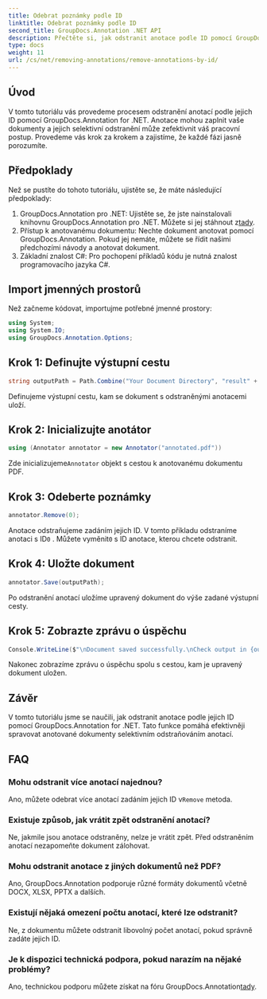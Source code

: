 ```yaml
---
title: Odebrat poznámky podle ID
linktitle: Odebrat poznámky podle ID
second_title: GroupDocs.Annotation .NET API
description: Přečtěte si, jak odstranit anotace podle ID pomocí GroupDocs.Annotation for .NET. Efektivně zjednodušte pracovní tok dokumentů.
type: docs
weight: 11
url: /cs/net/removing-annotations/remove-annotations-by-id/
---
```

## Úvod
V tomto tutoriálu vás provedeme procesem odstranění anotací podle jejich ID pomocí GroupDocs.Annotation for .NET. Anotace mohou zaplnit vaše dokumenty a jejich selektivní odstranění může zefektivnit váš pracovní postup. Provedeme vás krok za krokem a zajistíme, že každé fázi jasně porozumíte.
## Předpoklady
Než se pustíte do tohoto tutoriálu, ujistěte se, že máte následující předpoklady:
1.  GroupDocs.Annotation pro .NET: Ujistěte se, že jste nainstalovali knihovnu GroupDocs.Annotation pro .NET. Můžete si jej stáhnout z[tady](https://releases.groupdocs.com/annotation/net/).
2. Přístup k anotovanému dokumentu: Nechte dokument anotovat pomocí GroupDocs.Annotation. Pokud jej nemáte, můžete se řídit našimi předchozími návody a anotovat dokument.
3. Základní znalost C#: Pro pochopení příkladů kódu je nutná znalost programovacího jazyka C#.

## Import jmenných prostorů
Než začneme kódovat, importujme potřebné jmenné prostory:
```csharp
using System;
using System.IO;
using GroupDocs.Annotation.Options;
```

## Krok 1: Definujte výstupní cestu
```csharp
string outputPath = Path.Combine("Your Document Directory", "result" + Path.GetExtension("input.pdf"));
```
Definujeme výstupní cestu, kam se dokument s odstraněnými anotacemi uloží.
## Krok 2: Inicializujte anotátor
```csharp
using (Annotator annotator = new Annotator("annotated.pdf"))
```
 Zde inicializujeme`Annotator` objekt s cestou k anotovanému dokumentu PDF.
## Krok 3: Odeberte poznámky
```csharp
annotator.Remove(0);
```
 Anotace odstraňujeme zadáním jejich ID. V tomto příkladu odstraníme anotaci s ID`0` . Můžete vyměnit`0` s ID anotace, kterou chcete odstranit.
## Krok 4: Uložte dokument
```csharp
annotator.Save(outputPath);
```
Po odstranění anotací uložíme upravený dokument do výše zadané výstupní cesty.
## Krok 5: Zobrazte zprávu o úspěchu
```csharp
Console.WriteLine($"\nDocument saved successfully.\nCheck output in {outputPath}.");
```
Nakonec zobrazíme zprávu o úspěchu spolu s cestou, kam je upravený dokument uložen.

## Závěr
V tomto tutoriálu jsme se naučili, jak odstranit anotace podle jejich ID pomocí GroupDocs.Annotation for .NET. Tato funkce pomáhá efektivněji spravovat anotované dokumenty selektivním odstraňováním anotací.
## FAQ
### Mohu odstranit více anotací najednou?
 Ano, můžete odebrat více anotací zadáním jejich ID v`Remove` metoda.
### Existuje způsob, jak vrátit zpět odstranění anotací?
Ne, jakmile jsou anotace odstraněny, nelze je vrátit zpět. Před odstraněním anotací nezapomeňte dokument zálohovat.
### Mohu odstranit anotace z jiných dokumentů než PDF?
Ano, GroupDocs.Annotation podporuje různé formáty dokumentů včetně DOCX, XLSX, PPTX a dalších.
### Existují nějaká omezení počtu anotací, které lze odstranit?
Ne, z dokumentu můžete odstranit libovolný počet anotací, pokud správně zadáte jejich ID.
### Je k dispozici technická podpora, pokud narazím na nějaké problémy?
 Ano, technickou podporu můžete získat na fóru GroupDocs.Annotation[tady](https://forum.groupdocs.com/c/annotation/10).